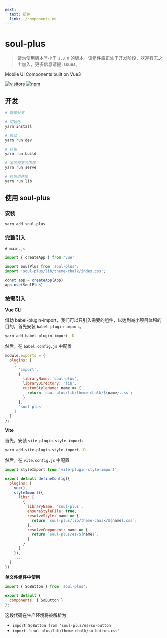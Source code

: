 ```yaml
---
next:
  text: 组件
  link: ./components.md
---
```


# soul-plus

> 请勿使用版本号小于 `1.0.0` 的版本。该组件库正处于开发阶段，欢迎有志之士加入，更多信息请提 issues。

Mobile UI Components built on Vue3

[![visitors](https://visitor-badge.laobi.icu/badge?page_id=jsdawn.soul-plus)](https://gitee.com/jsdawn/soul-plus.git)
[![npm](https://img.shields.io/npm/dt/soul-plus?label=soul-plus&logo=npm)](https://www.npmjs.com/package/soul-plus)

## 开发

```bash
# 新建分支

# 初始化
yarn install

# 启动
yarn run dev

# 打包
yarn run build

# 本地预览包内容
yarn run serve

# 打包组件库
yarn run lib
```

## 使用 soul-plus

### 安装

```bash
yarn add soul-plus
```

### 完整引入

```js
# main.js

import { createApp } from 'vue'

import SoulPlus from 'soul-plus';
import 'soul-plus/lib/theme-chalk/index.css';

const app = createApp(App)
app.use(SoulPlus)
```

### 按需引入

**Vue CLI**

借助 babel-plugin-import，我们可以只引入需要的组件，以达到减小项目体积的目的，首先安装 `babel-plugin-import`。

```bash
yarn add babel-plugin-import -D
```

然后，在 `babel.config.js` 中配置

```js
module.exports = {
  plugins: [
    [
      'import',
      {
        libraryName: 'soul-plus',
        libraryDirectory: 'lib',
        customStyleName: name => {
          return `soul-plus/lib/theme-chalk/${name}.css`;
        }
      },
      'soul-plus'
    ]
  ]
};
```

**Vite**

首先，安装 `vite-plugin-style-import`:

```bash
yarn add vite-plugin-style-import -D
```

然后，在 `vite.config.js` 中配置

```js
import styleImport from 'vite-plugin-style-import';

export default defineConfig({
  plugins: [
    vue(),
    styleImport({
      libs: [
        {
          libraryName: 'soul-plus',
          ensureStyleFile: true,
          resolveStyle: name => {
            return `soul-plus/lib/theme-chalk/${name}.css`;
          },
          resolveComponent: name => {
            return `soul-plus/es/${name}`;
          }
        }
      ]
    }),
    ...
  ]
})
```

**单文件组件中使用**

```js
import { SoButton } from 'soul-plus';

export default {
  components: { SoButton }
};
```

这段代码在生产环境将被解析为

- `import SoButton from 'soul-plus/es/so-button'`
- `import 'soul-plus/lib/theme-chalk/so-button.css'`
